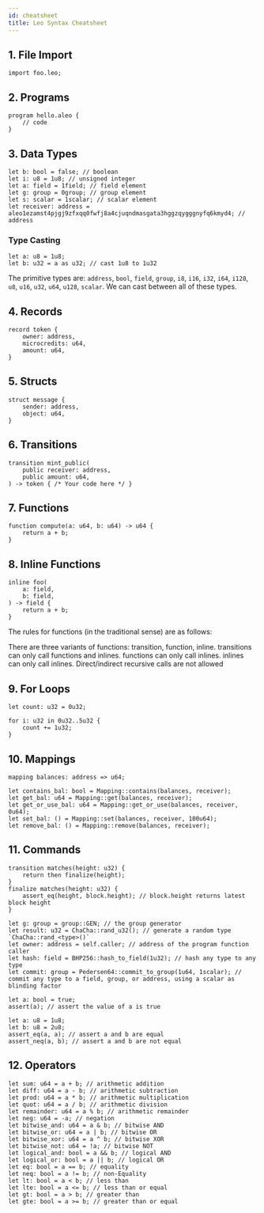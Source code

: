 ```yaml
---
id: cheatsheet
title: Leo Syntax Cheatsheet
---
```


## 1. File Import
```leo
import foo.leo;
```

## 2. Programs
```leo
program hello.aleo {
    // code
}
```

## 3. Data Types
```leo
let b: bool = false; // boolean
let i: u8 = 1u8; // unsigned integer
let a: field = 1field; // field element
let g: group = 0group; // group element
let s: scalar = 1scalar; // scalar element
let receiver: address = aleo1ezamst4pjgj9zfxqq0fwfj8a4cjuqndmasgata3hggzqygggnyfq6kmyd4; // address
```

### Type Casting
```leo
let a: u8 = 1u8;
let b: u32 = a as u32; // cast 1u8 to 1u32
```
The primitive types are: `address`, `bool`, `field`, `group`, `i8`, `i16`, `i32`, `i64`, `i128`, `u8`, `u16`, `u32`, `u64`, `u128`, `scalar`.
We can cast between all of these types.


## 4. Records
```leo
record token {
    owner: address,
    microcredits: u64,
    amount: u64,
}
```

## 5. Structs
```leo
struct message {
    sender: address,
    object: u64,
}
```

## 6. Transitions
```leo
transition mint_public(
    public receiver: address,
    public amount: u64,
) -> token { /* Your code here */ }
```

## 7. Functions
```leo
function compute(a: u64, b: u64) -> u64 {
    return a + b;
}
```

## 8. Inline Functions
```leo
inline foo(
    a: field,
    b: field,
) -> field {
    return a + b;
}
```

The rules for functions (in the traditional sense) are as follows:

There are three variants of functions: transition, function, inline.
transitions can only call functions and inlines.
functions can only call inlines.
inlines can only call inlines.
Direct/indirect recursive calls are not allowed


## 9. For Loops
```leo
let count: u32 = 0u32;

for i: u32 in 0u32..5u32 {
    count += 1u32;
}
```

## 10. Mappings
```leo
mapping balances: address => u64;

let contains_bal: bool = Mapping::contains(balances, receiver);
let get_bal: u64 = Mapping::get(balances, receiver);
let get_or_use_bal: u64 = Mapping::get_or_use(balances, receiver, 0u64);
let set_bal: () = Mapping::set(balances, receiver, 100u64);
let remove_bal: () = Mapping::remove(balances, receiver);
```

## 11. Commands
```leo
transition matches(height: u32) { 
    return then finalize(height); 
}
finalize matches(height: u32) {
    assert_eq(height, block.height); // block.height returns latest block height
}

let g: group = group::GEN; // the group generator
let result: u32 = ChaCha::rand_u32(); // generate a random type `ChaCha::rand_<type>()`
let owner: address = self.caller; // address of the program function caller
let hash: field = BHP256::hash_to_field(1u32); // hash any type to any type
let commit: group = Pedersen64::commit_to_group(1u64, 1scalar); // commit any type to a field, group, or address, using a scalar as blinding factor

let a: bool = true;
assert(a); // assert the value of a is true

let a: u8 = 1u8;
let b: u8 = 2u8;
assert_eq(a, a); // assert a and b are equal
assert_neq(a, b); // assert a and b are not equal
```


## 12. Operators
```leo
let sum: u64 = a + b; // arithmetic addition
let diff: u64 = a - b; // arithmetic subtraction
let prod: u64 = a * b; // arithmetic multiplication
let quot: u64 = a / b; // arithmetic division
let remainder: u64 = a % b; // arithmetic remainder
let neg: u64 = -a; // negation
let bitwise_and: u64 = a & b; // bitwise AND
let bitwise_or: u64 = a | b; // bitwise OR
let bitwise_xor: u64 = a ^ b; // bitwise XOR
let bitwise_not: u64 = !a; // bitwise NOT
let logical_and: bool = a && b; // logical AND
let logical_or: bool = a || b; // logical OR
let eq: bool = a == b; // equality
let neq: bool = a != b; // non-Equality
let lt: bool = a < b; // less than
let lte: bool = a <= b; // less than or equal
let gt: bool = a > b; // greater than
let gte: bool = a >= b; // greater than or equal
```

